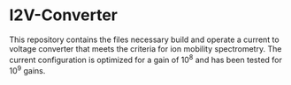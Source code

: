 # I2V-Converter
This repository contains the files necessary build and operate a current to voltage converter that meets the criteria for ion mobility spectrometry.  The current configuration is optimized for a gain of 10<sup>8</sup> and has been tested for 10<sup>9</sup> gains. 
